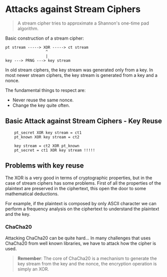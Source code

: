 # Attacks against Stream Ciphers

> A stream cipher tries to approximate a Shannon's one-time pad algorithm.

Basic construction of a stream cipher:
```
pt stream -----> XOR -----> ct stream
                  ^
                  |
key ---> PRNG ---> key stream
```

In old stream ciphers, the key stream was generated only from a key. In most newer stream ciphers, the key stream is generated from a key and a nonce.

The fundamental things to respect are:

- Never reuse the same nonce.
- Change the key quite often.

## Basic Attack against Stream Ciphers - Key Reuse

```
    pt_secret XOR key stream = ct1
    pt_known XOR key stream = ct2

    key stream = ct2 XOR pt_known
    pt_secret = ct1 XOR key stream !!!!!
```

## Problems with key reuse

The XOR is a very good in terms of cryptographic properties, but in the case of stream ciphers has some problems. First of all the properties of the plaintext are preserved in the ciphertext, this open the door to some mathematical deductions.

For example, if the plaintext is composed by only ASCII character we can perform a frequency analysis on the ciphertext to understand the plaintext and the key.

### ChaCha20

Attacking ChaCha20 can be quite hard... In many challenges that uses ChaCha20 from well known libraries, we have to attack how the cipher is used.

> **Remember**: The core of ChaCha20 is a mechanism to generate the key stream from the key and the nonce, the encryption operation is simply an XOR.
